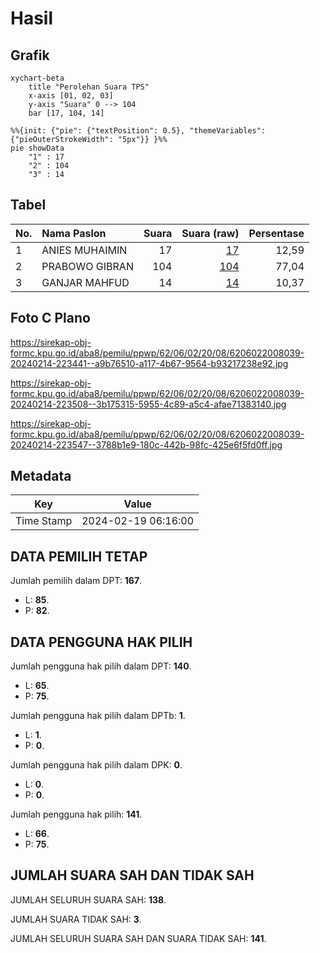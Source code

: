 # Hasil

## Grafik

```mermaid
xychart-beta
    title "Perolehan Suara TPS"
    x-axis [01, 02, 03]
    y-axis "Suara" 0 --> 104
    bar [17, 104, 14]
```

```mermaid
%%{init: {"pie": {"textPosition": 0.5}, "themeVariables": {"pieOuterStrokeWidth": "5px"}} }%%
pie showData
    "1" : 17
    "2" : 104
    "3" : 14
```

## Tabel

| No. | Nama Paslon    | Suara | Suara (raw) | Persentase |
|:--- |:-------------- | -----:| -----------:| ----------:|
| 1   | ANIES MUHAIMIN | 17    | [17][p-1]   | 12,59      |
| 2   | PRABOWO GIBRAN | 104   | [104][p-2]  | 77,04      |
| 3   | GANJAR MAHFUD  | 14    | [14][p-3]   | 10,37      |


[p-1]: https://github.com/gigit-pemilu/pemilu-2024-62-kalimantan-tengah/blob/main/pilpres/hitung-suara/sub/62-kalimantan-tengah/sub/06-katingan/sub/02-katingan-hilir/sub/2008-hampalit/sub/039-tps/sub/paslon-1.txt
[p-2]: https://github.com/gigit-pemilu/pemilu-2024-62-kalimantan-tengah/blob/main/pilpres/hitung-suara/sub/62-kalimantan-tengah/sub/06-katingan/sub/02-katingan-hilir/sub/2008-hampalit/sub/039-tps/sub/paslon-2.txt
[p-3]: https://github.com/gigit-pemilu/pemilu-2024-62-kalimantan-tengah/blob/main/pilpres/hitung-suara/sub/62-kalimantan-tengah/sub/06-katingan/sub/02-katingan-hilir/sub/2008-hampalit/sub/039-tps/sub/paslon-3.txt

## Foto C Plano

https://sirekap-obj-formc.kpu.go.id/aba8/pemilu/ppwp/62/06/02/20/08/6206022008039-20240214-223441--a9b76510-a117-4b67-9564-b93217238e92.jpg

https://sirekap-obj-formc.kpu.go.id/aba8/pemilu/ppwp/62/06/02/20/08/6206022008039-20240214-223508--3b175315-5955-4c89-a5c4-afae71383140.jpg

https://sirekap-obj-formc.kpu.go.id/aba8/pemilu/ppwp/62/06/02/20/08/6206022008039-20240214-223547--3788b1e9-180c-442b-98fc-425e6f5fd0ff.jpg


## Metadata

| Key        | Value               |
| ---------- | ------------------- |
| Time Stamp | 2024-02-19 06:16:00 |


## DATA PEMILIH TETAP

Jumlah pemilih dalam DPT: **167**.
 * L: **85**.
 * P: **82**.

## DATA PENGGUNA HAK PILIH

Jumlah pengguna hak pilih dalam DPT: **140**.
 * L: **65**.
 * P: **75**.

Jumlah pengguna hak pilih dalam DPTb: **1**.
 * L: **1**.
 * P: **0**.

Jumlah pengguna hak pilih dalam DPK: **0**.
 * L: **0**.
 * P: **0**.

Jumlah pengguna hak pilih: **141**.
 * L: **66**.
 * P: **75**.

## JUMLAH SUARA SAH DAN TIDAK SAH

JUMLAH SELURUH SUARA SAH: **138**.

JUMLAH SUARA TIDAK SAH: **3**.

JUMLAH SELURUH SUARA SAH DAN SUARA TIDAK SAH: **141**.


